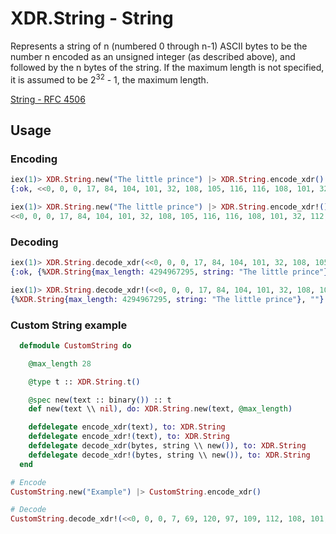 # XDR.String - String
Represents a string of n (numbered 0 through n-1) ASCII bytes to be the number n encoded as an unsigned integer (as described above), and followed by the n bytes of the string. If the maximum length is not specified, it is assumed to be 2<sup>32</sup> - 1, the maximum length.

[String - RFC 4506](https://tools.ietf.org/html/rfc4506#section-4.11)

## Usage

### Encoding

```elixir 
iex(1)> XDR.String.new("The little prince") |> XDR.String.encode_xdr()
{:ok, <<0, 0, 0, 17, 84, 104, 101, 32, 108, 105, 116, 116, 108, 101, 32, 112, 114, 105, 110, 99, 101, 0, 0, 0>>}

iex(1)> XDR.String.new("The little prince") |> XDR.String.encode_xdr!()
<<0, 0, 0, 17, 84, 104, 101, 32, 108, 105, 116, 116, 108, 101, 32, 112, 114, 105, 110, 99, 101, 0, 0, 0>>
```

### Decoding

```elixir
iex(1)> XDR.String.decode_xdr(<<0, 0, 0, 17, 84, 104, 101, 32, 108, 105, 116, 116, 108, 101, 32, 112, 114, 105, 110, 99, 101, 0, 0, 0>>)
{:ok, {%XDR.String{max_length: 4294967295, string: "The little prince"}, ""}}

iex(1)> XDR.String.decode_xdr!(<<0, 0, 0, 17, 84, 104, 101, 32, 108, 105, 116, 116, 108, 101, 32, 112, 114, 105, 110, 99, 101, 0, 0, 0>>)
{%XDR.String{max_length: 4294967295, string: "The little prince"}, ""}
```

### Custom String example

```elixir
  defmodule CustomString do

    @max_length 28

    @type t :: XDR.String.t()

    @spec new(text :: binary()) :: t
    def new(text \\ nil), do: XDR.String.new(text, @max_length)

    defdelegate encode_xdr(text), to: XDR.String
    defdelegate encode_xdr!(text), to: XDR.String
    defdelegate decode_xdr(bytes, string \\ new()), to: XDR.String
    defdelegate decode_xdr!(bytes, string \\ new()), to: XDR.String
  end
```

```elixir
# Encode
CustomString.new("Example") |> CustomString.encode_xdr()

# Decode
CustomString.decode_xdr!(<<0, 0, 0, 7, 69, 120, 97, 109, 112, 108, 101, 0>>)
```
